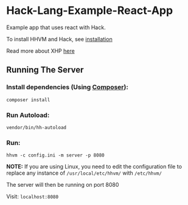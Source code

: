 # Hack-Lang-Example-React-App
 
Example app that uses react with Hack. 

To install HHVM and Hack, see [installation](https://docs.hhvm.com/hhvm/installation/introduction)

Read more about XHP [here](https://docs.hhvm.com/hack/XHP/introduction)

## Running The Server

### Install dependencies (Using [Composer](https://getcomposer.org/)):

`composer install` 

### Run Autoload:

`vendor/bin/hh-autoload`

### Run:

`hhvm -c config.ini -m server -p 8080`

**NOTE:**
If you are using Linux, you need to edit the configuration file to replace any instance of `/usr/local/etc/hhvm/` with `/etc/hhvm/`

The server will then be running on port 8080

Visit: `localhost:8080`
